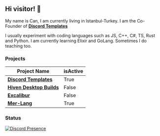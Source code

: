 ## Hi visitor! 👋
My name is Can, I am currently living in  Istanbul-Turkey. I am the Co-Founder of **[Discord Templates](https://discordtemplates.com)**

I usually experiment with coding languages such as JS, C++, C#, TS, Rust and Python. I am currently learning Elixir and GoLang. Sometimes I do teaching too.

### Projects
|                    Project Name                                                    | isActive |
| ---------------------------------------------------------------------------------- | -------- |
| **[Discord Templates](https://discordtemplates.com)**                              |   True   |
| **[Hiven Desktop Builds](https://github.com/CanCodes/Hiven-Desktop-Builds)**       |   False  |
| **[Excalibur](https://top.gg/bot/582998920217493640)**                             |   False  |
| **[Mer-Lang](https://github.com/CanCodes/mer)**                                    |   True   |

### Status
[![Discord Presence](https://lanyard-profile-readme.vercel.app/api/316641074967871500?bg=0d1117)](https://discord.com/users/316641074967871500)


<!--
- 🔭 currently working on
**[Discord Templates](https://discordtemplates.com)**
- 🌱 I’m currently learning ...

- 👯 I’m looking to collaborate on ...

- 🤔 I’m looking for help with ...

- 💬 Ask me about ...

- 📫 How to reach me: ...

- 😄 Pronouns: ...

- ⚡ Fun fact: ...
-->

